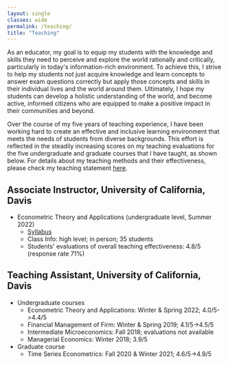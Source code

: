 ```yaml
---
layout: single
classes: wide
permalink: /teaching/
title: "Teaching"
---
```


As an educator, my goal is to equip my students with the knowledge and skills they need to perceive and explore the world rationally and critically, particularly in today's information-rich environment. To achieve this, I strive to help my students not just acquire knowledge and learn concepts to answer exam questions correctly but apply those concepts and skills in their individual lives and the world around them. Ultimately, I hope my students can develop a holistic understanding of the world, and become active, informed citizens who are equipped to make a positive impact in their communities and beyond. 

Over the course of my five years of teaching experience, I have been working hard to create an effective and inclusive learning environment that meets the needs of students from diverse backgrounds. This effort is reflected in the steadily increasing scores on my teaching evaluations for the five undergraduate and graduate courses that I have taught, as shown below. For details about my teaching methods and their effectiveness, please check my teaching statement [here](/files/pdf/teaching/TS.pdf).

## Associate Instructor, University of California, Davis
- Econometric Theory and Applications (undergraduate level, Summer 2022)
    - [Syllabus](/files/pdf/teaching/ARE106SummerSyllabus.pdf)
    - Class Info: high level; in person; 35 students
    - Students' evaluations of overall teaching effectiveness: 4.8/5 (response rate 71%)

## Teaching Assistant, University of California, Davis
- Undergraduate courses
    - Econometric Theory and Applications: Winter & Spring 2022; 4.0/5->4.4/5
    - Financial Management of Firm: Winter & Spring 2019; 4.1/5->4.5/5
    - Intermediate Microeconomics: Fall 2018; evaluations not available
    - Managerial Economics: Winter 2018; 3.9/5
- Graduate course
    - Time Series Econometrics: Fall 2020 & Winter 2021; 4.6/5->4.9/5

